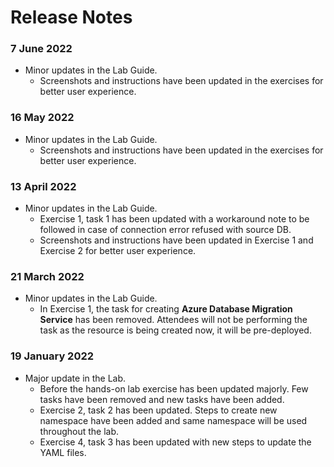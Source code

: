 # Release Notes

### 7 June 2022

* Minor updates in the Lab Guide.
  * Screenshots and instructions have been updated in the exercises for better user experience.

### 16 May 2022

* Minor updates in the Lab Guide.
  * Screenshots and instructions have been updated in the exercises for better user experience.


### 13 April 2022

* Minor updates in the Lab Guide.
  * Exercise 1, task 1 has been updated with a workaround note to be followed in case of connection error refused with source DB.
  * Screenshots and instructions have been updated in Exercise 1 and Exercise 2 for better user experience.

### 21 March 2022


* Minor updates in the Lab Guide.
  * In Exercise 1, the task for creating **Azure Database Migration Service** has been removed. Attendees will not be performing the task as the resource is being created now, it will be pre-deployed.

### 19 January 2022
* Major update in the Lab.
  * Before the hands-on lab exercise has been updated majorly. Few tasks have been removed and new tasks have been added.
  * Exercise 2, task 2 has been updated. Steps to create new namespace have been added and same namespace will be used throughout the lab.
  * Exercise 4, task 3 has been updated with new steps to update the YAML files. 
